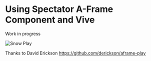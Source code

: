 # Using Spectator A-Frame Component and Vive

Work in progress

![Snow Play](https://rondagdag.github.io/aframe-snow-play/snowvr.gif "Playing with snowball")

Thanks to David Erickson https://github.com/derickson/aframe-play
